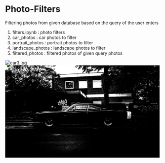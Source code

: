 # Photo-Filters
Filtering photos from given database based on the query of the user enters
1. filters.ipynb : photo filters 
2. car_photos : car photos to filter
3. portrait_photos : portrait photos to filter
4. landscape_photos : landscape photos to filter
5. filtered_photos : filtered photos of given query photos 

<img src="https://github.com/onurergun316/Photo-Filters/blob/master/car_photos/car3.jpg?raw=true" alt="car3.jpg" width = '500' height = '300'>
<img src="https://github.com/onurergun316/Photo-Filters/blob/master/filtered_photos/car/car3_bw_filtered.jpg?raw=true" alt="car3_bw_filtered.jpg" width = '500' height = '300'>

